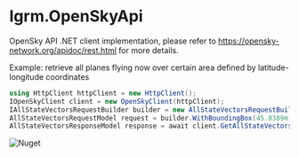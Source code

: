 # Igrm.OpenSkyApi
OpenSky API .NET client implementation, please refer to https://opensky-network.org/apidoc/rest.html for more details.

Example: retrieve all planes flying now over certain area defined by latitude-longitude coordinates

```C#
using HttpClient httpClient = new HttpClient();
IOpenSkyClient client = new OpenSkyClient(httpClient);
IAllStateVectorsRequestBuilder builder = new AllStateVectorsRequestBuilder();
AllStateVectorsRequestModel request = builder.WithBoundingBox(45.8389m, 5.9962m, 47.8229m, 10.5226m).Build();
AllStateVectorsResponseModel response = await client.GetAllStateVectorsAsync(request);
```

![Nuget](https://img.shields.io/nuget/v/Igrm.OpenSkyApi)